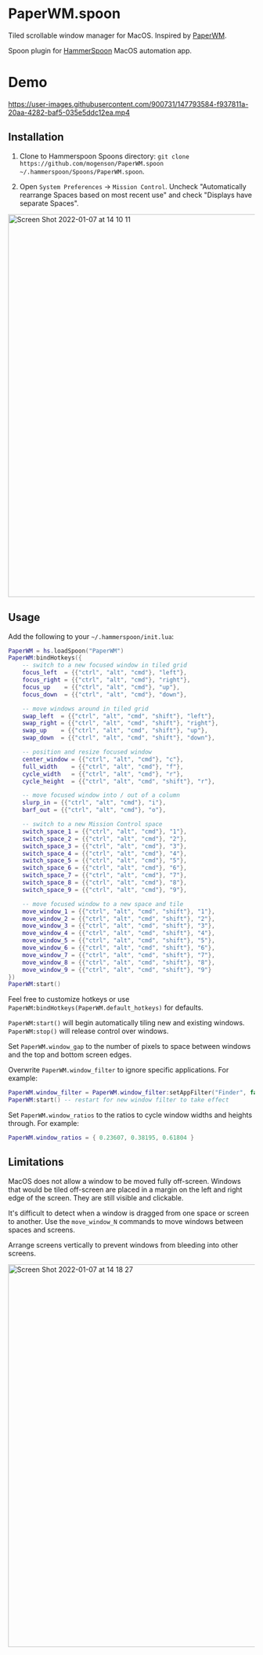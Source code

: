 # PaperWM.spoon

Tiled scrollable window manager for MacOS. Inspired by
[PaperWM](https://github.com/paperwm/PaperWM).

Spoon plugin for [HammerSpoon](https://www.hammerspoon.org) MacOS automation app.

# Demo

https://user-images.githubusercontent.com/900731/147793584-f937811a-20aa-4282-baf5-035e5ddc12ea.mp4

## Installation

1. Clone to Hammerspoon Spoons directory: `git clone https://github.com/mogenson/PaperWM.spoon ~/.hammerspoon/Spoons/PaperWM.spoon`.

2. Open `System Preferences` -> `Mission Control`. Uncheck "Automatically
rearrange Spaces based on most recent use" and check "Displays have separate
Spaces".

<img width="780" alt="Screen Shot 2022-01-07 at 14 10 11" src="https://user-images.githubusercontent.com/900731/148595715-1f7a3509-1289-4d10-b64d-86b84c076b43.png">

## Usage

Add the following to your `~/.hammerspoon/init.lua`:

```lua
PaperWM = hs.loadSpoon("PaperWM")
PaperWM:bindHotkeys({
    -- switch to a new focused window in tiled grid
    focus_left  = {{"ctrl", "alt", "cmd"}, "left"},
    focus_right = {{"ctrl", "alt", "cmd"}, "right"},
    focus_up    = {{"ctrl", "alt", "cmd"}, "up"},
    focus_down  = {{"ctrl", "alt", "cmd"}, "down"},

    -- move windows around in tiled grid
    swap_left  = {{"ctrl", "alt", "cmd", "shift"}, "left"},
    swap_right = {{"ctrl", "alt", "cmd", "shift"}, "right"},
    swap_up    = {{"ctrl", "alt", "cmd", "shift"}, "up"},
    swap_down  = {{"ctrl", "alt", "cmd", "shift"}, "down"},

    -- position and resize focused window
    center_window = {{"ctrl", "alt", "cmd"}, "c"},
    full_width    = {{"ctrl", "alt", "cmd"}, "f"},
    cycle_width   = {{"ctrl", "alt", "cmd"}, "r"},
    cycle_height  = {{"ctrl", "alt", "cmd", "shift"}, "r"},

    -- move focused window into / out of a column
    slurp_in = {{"ctrl", "alt", "cmd"}, "i"},
    barf_out = {{"ctrl", "alt", "cmd"}, "o"},

    -- switch to a new Mission Control space
    switch_space_1 = {{"ctrl", "alt", "cmd"}, "1"},
    switch_space_2 = {{"ctrl", "alt", "cmd"}, "2"},
    switch_space_3 = {{"ctrl", "alt", "cmd"}, "3"},
    switch_space_4 = {{"ctrl", "alt", "cmd"}, "4"},
    switch_space_5 = {{"ctrl", "alt", "cmd"}, "5"},
    switch_space_6 = {{"ctrl", "alt", "cmd"}, "6"},
    switch_space_7 = {{"ctrl", "alt", "cmd"}, "7"},
    switch_space_8 = {{"ctrl", "alt", "cmd"}, "8"},
    switch_space_9 = {{"ctrl", "alt", "cmd"}, "9"},

    -- move focused window to a new space and tile
    move_window_1 = {{"ctrl", "alt", "cmd", "shift"}, "1"},
    move_window_2 = {{"ctrl", "alt", "cmd", "shift"}, "2"},
    move_window_3 = {{"ctrl", "alt", "cmd", "shift"}, "3"},
    move_window_4 = {{"ctrl", "alt", "cmd", "shift"}, "4"},
    move_window_5 = {{"ctrl", "alt", "cmd", "shift"}, "5"},
    move_window_6 = {{"ctrl", "alt", "cmd", "shift"}, "6"},
    move_window_7 = {{"ctrl", "alt", "cmd", "shift"}, "7"},
    move_window_8 = {{"ctrl", "alt", "cmd", "shift"}, "8"},
    move_window_9 = {{"ctrl", "alt", "cmd", "shift"}, "9"}
})
PaperWM:start()
```

Feel free to customize hotkeys or use
`PaperWM:bindHotkeys(PaperWM.default_hotkeys)` for defaults.

`PaperWM:start()` will begin automatically tiling new and existing windows. `PaperWM:stop()` will
release control over windows.

Set `PaperWM.window_gap` to the number of pixels to space between windows and
the top and bottom screen edges.

Overwrite `PaperWM.window_filter` to ignore specific applications. For example:

```lua
PaperWM.window_filter = PaperWM.window_filter:setAppFilter("Finder", false)
PaperWM:start() -- restart for new window filter to take effect
```

Set `PaperWM.window_ratios` to the ratios to cycle window widths and heights
through. For example:

```lua
PaperWM.window_ratios = { 0.23607, 0.38195, 0.61804 }
```

## Limitations

MacOS does not allow a window to be moved fully off-screen. Windows that would
be tiled off-screen are placed in a margin on the left and right edge of the
screen. They are still visible and clickable.

It's difficult to detect when a window is dragged from one space or screen to
another. Use the `move_window_N` commands to move windows between spaces and
screens.

Arrange screens vertically to prevent windows from bleeding into other screens.

<img width="780" alt="Screen Shot 2022-01-07 at 14 18 27" src="https://user-images.githubusercontent.com/900731/148595785-546f9086-9add-4731-8477-233b202378f4.png">
